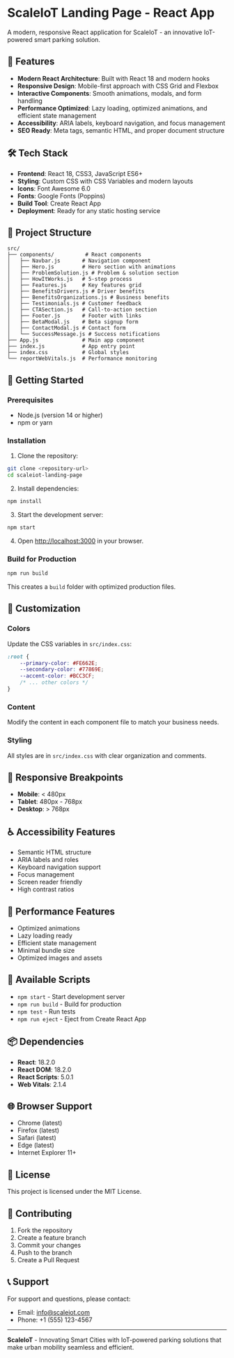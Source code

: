 # ScaleIoT Landing Page - React App

A modern, responsive React application for ScaleIoT - an innovative IoT-powered smart parking solution.

## 🚀 Features

- **Modern React Architecture**: Built with React 18 and modern hooks
- **Responsive Design**: Mobile-first approach with CSS Grid and Flexbox
- **Interactive Components**: Smooth animations, modals, and form handling
- **Performance Optimized**: Lazy loading, optimized animations, and efficient state management
- **Accessibility**: ARIA labels, keyboard navigation, and focus management
- **SEO Ready**: Meta tags, semantic HTML, and proper document structure

## 🛠️ Tech Stack

- **Frontend**: React 18, CSS3, JavaScript ES6+
- **Styling**: Custom CSS with CSS Variables and modern layouts
- **Icons**: Font Awesome 6.0
- **Fonts**: Google Fonts (Poppins)
- **Build Tool**: Create React App
- **Deployment**: Ready for any static hosting service

## 📁 Project Structure

```
src/
├── components/          # React components
│   ├── Navbar.js       # Navigation component
│   ├── Hero.js         # Hero section with animations
│   ├── ProblemSolution.js # Problem & solution section
│   ├── HowItWorks.js   # 5-step process
│   ├── Features.js     # Key features grid
│   ├── BenefitsDrivers.js # Driver benefits
│   ├── BenefitsOrganizations.js # Business benefits
│   ├── Testimonials.js # Customer feedback
│   ├── CTASection.js   # Call-to-action section
│   ├── Footer.js       # Footer with links
│   ├── BetaModal.js    # Beta signup form
│   ├── ContactModal.js # Contact form
│   └── SuccessMessage.js # Success notifications
├── App.js              # Main app component
├── index.js            # App entry point
├── index.css           # Global styles
└── reportWebVitals.js  # Performance monitoring
```

## 🚀 Getting Started

### Prerequisites

- Node.js (version 14 or higher)
- npm or yarn

### Installation

1. Clone the repository:
```bash
git clone <repository-url>
cd scaleiot-landing-page
```

2. Install dependencies:
```bash
npm install
```

3. Start the development server:
```bash
npm start
```

4. Open [http://localhost:3000](http://localhost:3000) in your browser.

### Build for Production

```bash
npm run build
```

This creates a `build` folder with optimized production files.

## 🎨 Customization

### Colors
Update the CSS variables in `src/index.css`:
```css
:root {
    --primary-color: #FE662E;
    --secondary-color: #77869E;
    --accent-color: #BCC3CF;
    /* ... other colors */
}
```

### Content
Modify the content in each component file to match your business needs.

### Styling
All styles are in `src/index.css` with clear organization and comments.

## 📱 Responsive Breakpoints

- **Mobile**: < 480px
- **Tablet**: 480px - 768px
- **Desktop**: > 768px

## ♿ Accessibility Features

- Semantic HTML structure
- ARIA labels and roles
- Keyboard navigation support
- Focus management
- Screen reader friendly
- High contrast ratios

## 🚀 Performance Features

- Optimized animations
- Lazy loading ready
- Efficient state management
- Minimal bundle size
- Optimized images and assets

## 🔧 Available Scripts

- `npm start` - Start development server
- `npm run build` - Build for production
- `npm test` - Run tests
- `npm run eject` - Eject from Create React App

## 📦 Dependencies

- **React**: 18.2.0
- **React DOM**: 18.2.0
- **React Scripts**: 5.0.1
- **Web Vitals**: 2.1.4

## 🌐 Browser Support

- Chrome (latest)
- Firefox (latest)
- Safari (latest)
- Edge (latest)
- Internet Explorer 11+

## 📄 License

This project is licensed under the MIT License.

## 🤝 Contributing

1. Fork the repository
2. Create a feature branch
3. Commit your changes
4. Push to the branch
5. Create a Pull Request

## 📞 Support

For support and questions, please contact:
- Email: info@scaleiot.com
- Phone: +1 (555) 123-4567

---

**ScaleIoT** - Innovating Smart Cities with IoT-powered parking solutions that make urban mobility seamless and efficient.
